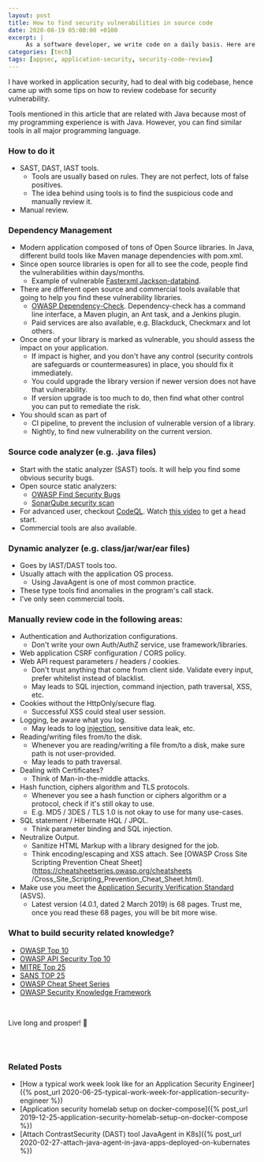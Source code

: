 ```yaml
---
layout: post
title: How to find security vulnerabilities in source code
date: 2020-08-19 05:00:00 +0100
excerpt: |
     As a software developer, we write code on a daily basis. Here are some tips how to find security vulnerabilities in source code.
categories: [tech]
tags: [appsec, application-security, security-code-review]
---
```


I have worked in application security, had to deal with big codebase, hence came up with some tips on how to review codebase for security vulnerability.

Tools mentioned in this article that are related with Java because most of my programming experience is with Java. However, you can find similar tools in all
  major programming language.

### How to do it
- SAST, DAST, IAST tools.
  - Tools are usually based on rules. They are not perfect, lots of false positives.
  - The idea behind using tools is to find the suspicious code and manually review it.
- Manual review.

### Dependency Management
- Modern application composed of tons of Open Source libraries. In Java, different build tools like Maven manage dependencies with pom.xml.
- Since open source libraries is open for all to see the code, people find the vulnerabilities within days/months.
  - Example of vulnerable [Fasterxml Jackson-databind](https://www.cvedetails.com/product/42991/Fasterxml-Jackson-databind.html?vendor_id=15866).
- There are different open source and commercial tools available that going to help you find these vulnerability libraries.
  - [OWASP Dependency-Check](https://github.com/jeremylong/DependencyCheck). Dependency-check has a command line interface, a Maven plugin, an Ant task, and
   a Jenkins plugin.
  - Paid services are also available, e.g. Blackduck, Checkmarx and lot others.
- Once one of your library is marked as vulnerable, you should assess the impact on your application.
  - If impact is higher, and you don't have any control (security controls are safeguards or countermeasures) in place, you should fix it immediately.
  - You could upgrade the library version if newer version does not have that vulnerability.
  - If version upgrade is too much to do, then find what other control you can put to remediate the risk.
- You should scan as part of 
  - CI pipeline, to prevent the inclusion of vulnerable version of a library.
  - Nightly, to find new vulnerability on the current version.

### Source code analyzer (e.g. .java files)
- Start with the static analyzer (SAST) tools. It will help you find some obvious security bugs.
- Open source static analyzers:
  - [OWASP Find Security Bugs](https://find-sec-bugs.github.io/)
  - [SonarQube security scan](https://rules.sonarsource.com/java/type/Security%20Hotspot)
- For advanced user, checkout [CodeQL](https://github.com/github/codeql). Watch [this video](https://www.youtube.com/watch?v=nvCd0Ee4FgE) to get a head start.
- Commercial tools are also available.

### Dynamic analyzer (e.g. class/jar/war/ear files)
- Goes by IAST/DAST tools too.
- Usually attach with the application OS process.
  - Using JavaAgent is one of most common practice.
- These type tools find anomalies in the program's call stack.
- I've only seen commercial tools.

### Manually review code in the following areas:
- Authentication and Authorization configurations.
  - Don't write your own Auth/AuthZ service, use framework/libraries.
- Web application CSRF configuration / CORS policy.
- Web API request parameters / headers / cookies.
  - Don't trust anything that come from client side. Validate every input, prefer whitelist instead of blacklist.
  - May leads to SQL injection, command injection, path traversal, XSS, etc.
- Cookies without the HttpOnly/secure flag.
  - Successful XSS could steal user session.
- Logging, be aware what you log.
  - May leads to log [injection](https://owasp.org/www-community/attacks/Log_Injection), sensitive data leak, etc.
- Reading/writing files from/to the disk.
  - Whenever you are reading/writing a file from/to a disk, make sure path is not user-provided.
  - May leads to path traversal.
- Dealing with Certificates?
  - Think of Man-in-the-middle attacks.
- Hash function, ciphers algorithm and TLS protocols.
  - Whenever you see a hash function or ciphers algorithm or a protocol, check if it's still okay to use.
  - E.g. MD5 / 3DES / TLS 1.0 is not okay to use for many use-cases.
- SQL statement / Hibernate HQL / JPQL.
  - Think parameter binding and SQL injection.
- Neutralize Output.
  - Sanitize HTML Markup with a library designed for the job.
  - Think encoding/escaping and XSS attach. See [OWASP Cross Site Scripting Prevention Cheat Sheet](https://cheatsheetseries.owasp.org/cheatsheets
  /Cross_Site_Scripting_Prevention_Cheat_Sheet.html).
- Make use you meet the [Application Security Verification Standard](https://github.com/OWASP/ASVS#latest-released-version) (ASVS).
  - Latest version (4.0.1, dated 2 March 2019) is 68 pages. Trust me, once you read these 68 pages, you will be bit more wise.

### What to build security related knowledge?
- [OWASP Top 10](https://owasp.org/www-project-top-ten/)
- [OWASP API Security Top 10](https://owasp.org/www-project-api-security/)
- [MITRE Top 25](http://cwe.mitre.org/top25/archive/2019/2019_cwe_top25.html)
- [SANS TOP 25](https://www.sans.org/top25-software-errors)
- [OWASP Cheat Sheet Series](https://cheatsheetseries.owasp.org/)
- [OWASP Security Knowledge Framework](https://www.securityknowledgeframework.org/)


<br/>

Live long and prosper! :vulcan_salute:

<br/>
<br/>

### Related Posts
- [How a typical work week look like for an Application Security Engineer]({% post_url 2020-06-25-typical-work-week-for-application-security-engineer %})
- [Application security homelab setup on docker-compose]({% post_url 2019-12-25-application-security-homelab-setup-on-docker-compose %})
- [Attach ContrastSecurity (DAST) tool JavaAgent in K8s]({% post_url 2020-02-27-attach-java-agent-in-java-apps-deployed-on-kubernates %})